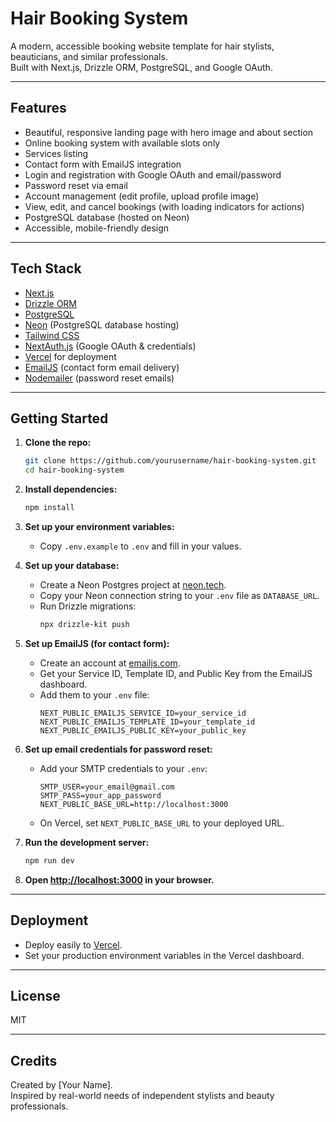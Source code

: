 # Hair Booking System

A modern, accessible booking website template for hair stylists, beauticians, and similar professionals.  
Built with Next.js, Drizzle ORM, PostgreSQL, and Google OAuth.

---

## Features

- Beautiful, responsive landing page with hero image and about section
- Online booking system with available slots only
- Services listing
- Contact form with EmailJS integration
- Login and registration with Google OAuth and email/password
- Password reset via email
- Account management (edit profile, upload profile image)
- View, edit, and cancel bookings (with loading indicators for actions)
- PostgreSQL database (hosted on Neon)
- Accessible, mobile-friendly design

---

## Tech Stack

- [Next.js](https://nextjs.org/)
- [Drizzle ORM](https://orm.drizzle.team/)
- [PostgreSQL](https://www.postgresql.org/)
- [Neon](https://neon.tech/) (PostgreSQL database hosting)
- [Tailwind CSS](https://tailwindcss.com/)
- [NextAuth.js](https://next-auth.js.org/) (Google OAuth & credentials)
- [Vercel](https://vercel.com/) for deployment
- [EmailJS](https://www.emailjs.com/) (contact form email delivery)
- [Nodemailer](https://nodemailer.com/) (password reset emails)

---

## Getting Started

1. **Clone the repo:**

   ```sh
   git clone https://github.com/yourusername/hair-booking-system.git
   cd hair-booking-system
   ```

2. **Install dependencies:**

   ```sh
   npm install
   ```

3. **Set up your environment variables:**

   - Copy `.env.example` to `.env` and fill in your values.

4. **Set up your database:**

   - Create a Neon Postgres project at [neon.tech](https://neon.tech/).
   - Copy your Neon connection string to your `.env` file as `DATABASE_URL`.
   - Run Drizzle migrations:
     ```sh
     npx drizzle-kit push
     ```

5. **Set up EmailJS (for contact form):**

   - Create an account at [emailjs.com](https://www.emailjs.com/).
   - Get your Service ID, Template ID, and Public Key from the EmailJS dashboard.
   - Add them to your `.env` file:
     ```
     NEXT_PUBLIC_EMAILJS_SERVICE_ID=your_service_id
     NEXT_PUBLIC_EMAILJS_TEMPLATE_ID=your_template_id
     NEXT_PUBLIC_EMAILJS_PUBLIC_KEY=your_public_key
     ```

6. **Set up email credentials for password reset:**

   - Add your SMTP credentials to your `.env`:
     ```
     SMTP_USER=your_email@gmail.com
     SMTP_PASS=your_app_password
     NEXT_PUBLIC_BASE_URL=http://localhost:3000
     ```
   - On Vercel, set `NEXT_PUBLIC_BASE_URL` to your deployed URL.

7. **Run the development server:**

   ```sh
   npm run dev
   ```

8. **Open [http://localhost:3000](http://localhost:3000) in your browser.**

---

## Deployment

- Deploy easily to [Vercel](https://vercel.com/).
- Set your production environment variables in the Vercel dashboard.

---

## License

MIT

---

## Credits

Created by [Your Name].  
Inspired by real-world needs of independent stylists and beauty professionals.
